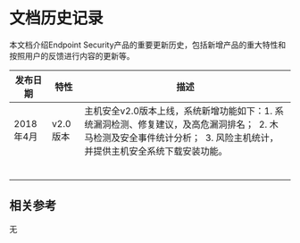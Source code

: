 # 文档历史记录

本文档介绍Endpoint Security产品的重要更新历史，包括新增产品的重大特性和按照用户的反馈进行内容的更新等。

|发布日期|特性|描述|
|-|-|-|
|2018年4月|v2.0版本|主机安全v2.0版本上线，系统新增功能如下：1. 系统漏洞检测、修复建议，及高危漏洞排名；  2. 木马检测及安全事件统计分析；  3. 风险主机统计，并提供主机安全系统下载安装功能。|
||||
||||
||||
||||
|||  |
||||


## 相关参考

无
